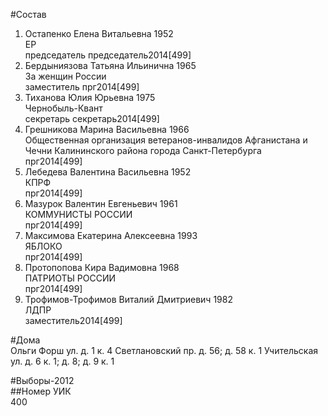 #Состав  
1. Остапенко Елена Витальевна 1952  
    ЕР  
    председатель председатель2014[499]  
2. Бердыниязова Татьяна Ильинична 1965  
    За женщин России  
    заместитель прг2014[499]  
3. Тиханова Юлия Юрьевна 1975  
    Чернобыль-Квант  
    секретарь секретарь2014[499]  
4. Грешникова Марина Васильевна 1966  
    Общественная организация ветеранов-инвалидов Афганистана и Чечни Калининского района города Санкт-Петербурга  
    прг2014[499]  
5. Лебедева Валентина Васильевна 1952  
    КПРФ  
    прг2014[499]  
6. Мазурок Валентин Евгеньевич 1961  
    КОММУНИСТЫ РОССИИ  
    прг2014[499]  
7. Максимова Екатерина Алексеевна 1993  
    ЯБЛОКО  
    прг2014[499]  
8. Протопопова Кира Вадимовна 1968  
    ПАТРИОТЫ РОССИИ  
    прг2014[499]  
9. Трофимов-Трофимов Виталий Дмитриевич 1982  
    ЛДПР  
    заместитель2014[499]  
  
#Дома  
Ольги Форш ул. д. 1 к. 4 Светлановский пр. д. 56; д. 58 к. 1 Учительская ул. д. 6 к. 1; д. 8; д. 9 к. 1  
  
#Выборы-2012  
##Номер УИК  
400  

